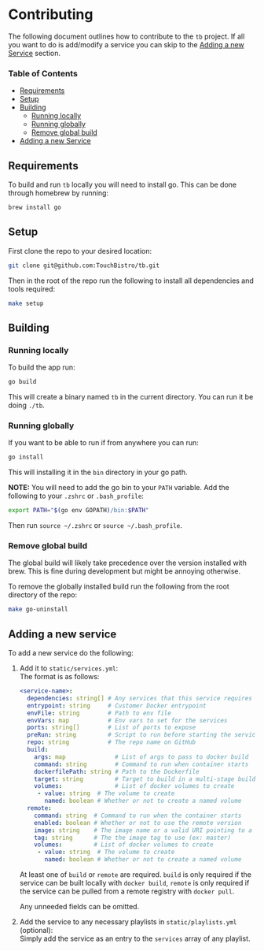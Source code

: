# Contributing

The following document outlines how to contribute to the `tb` project. If all you want to do is add/modify a service you can skip to the [Adding a new Service](#adding-a-new-service) section.

### **Table of Contents**
- [Requirements](#requirements)
- [Setup](#setup)
- [Building](#building)
    + [Running locally](#running-locally)
    + [Running globally](#running-globally)
    + [Remove global build](#remove-global-build)
- [Adding a new Service](#adding-a-new-service)

## Requirements

To build and run `tb` locally you will need to install go.
This can be done through homebrew by running:
```sh
brew install go
```

## Setup
First clone the repo to your desired location:
```sh
git clone git@github.com:TouchBistro/tb.git
```

Then in the root of the repo run the following to install all dependencies and tools required:
```sh
make setup
```

## Building
### Running locally
To build the app run:
```sh
go build
```

This will create a binary named `tb` in the current directory. You can run it be doing `./tb`.

### Running globally
If you want to be able to run if from anywhere you can run:
```sh
go install
```

This will installing it in the `bin` directory in your go path.

**NOTE:** You will need to add the go bin to your `PATH` variable.
Add the following to your `.zshrc` or `.bash_profile`:
```sh
export PATH="$(go env GOPATH)/bin:$PATH"
```

Then run `source ~/.zshrc` or `source ~/.bash_profile`.

### Remove global build
The global build will likely take precedence over the version installed with brew. This is fine during development but might be annoying otherwise.

To remove the globally installed build run the following from the root directory of the repo:
```sh
make go-uninstall
```

## Adding a new service

To add a new service do the following:

1. Add it to `static/services.yml`:  
    The format is as follows:
    ```yaml
    <service-name>:
      dependencies: string[] # Any services that this service requires to run (eg postgres)
      entrypoint: string     # Customer Docker entrypoint
      envFile: string        # Path to env file
      envVars: map           # Env vars to set for the services
      ports: string[]        # List of ports to expose
      preRun: string         # Script to run before starting the service, e.g. 'yarn db:prepare' to run db migrations
      repo: string           # The repo name on GitHub
      build:
        args: map              # List of args to pass to docker build
        command: string        # Command to run when container starts
        dockerfilePath: string # Path to the Dockerfile
        target: string         # Target to build in a multi-stage build
        volumes:               # List of docker volumes to create
         - value: string  # The volume to create
           named: boolean # Whether or not to create a named volume
      remote:
        command: string  # Command to run when the container starts
        enabled: boolean # Whether or not to use the remote version
        image: string    # The image name or a valid URI pointing to a remote docker registry.
        tag: string      # The the image tag to use (ex: master)
        volumes:         # List of docker volumes to create
         - value: string  # The volume to create
           named: boolean # Whether or not to create a named volume
    ```
    At least one of `build` or `remote` are required. `build` is only required if the service can be built locally with `docker build`, `remote` is only required if the service can be pulled from a remote registry with `docker pull`.

    Any unneeded fields can be omitted.
2. Add the service to any necessary playlists in `static/playlists.yml` (optional):  
    Simply add the service as an entry to the `services` array of any playlist.
